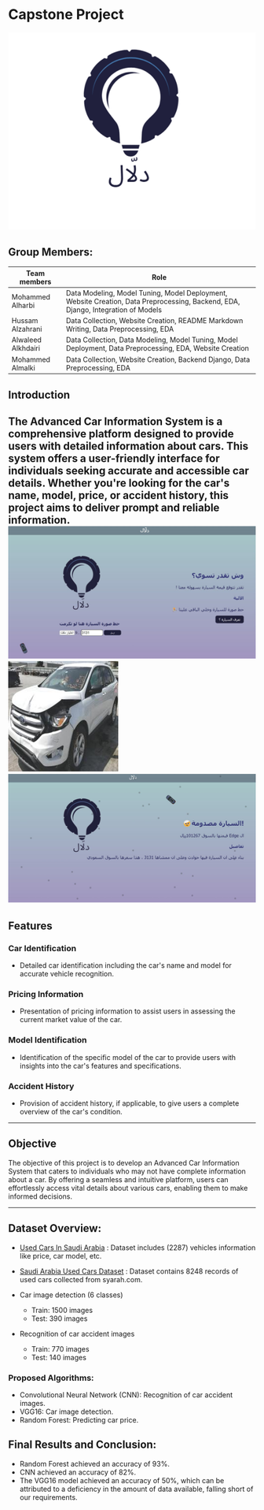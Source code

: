 # Capstone Project
![Car](1.png)

## Group Members:

| Team members      | Role                                                                                                                                                          |
|-------------------|---------------------------------------------------------------------------------------------------------------------------------------------------------------|
| Mohammed Alharbi  | Data Modeling, Model Tuning, Model Deployment, Website Creation, Data Preprocessing, Backend, EDA, Django, Integration of Models                          |
| Hussam Alzahrani  | Data Collection, Website Creation, README Markdown Writing, Data Preprocessing, EDA                                                                       |
| Alwaleed Alkhdairi | Data Collection, Data Modeling, Model Tuning, Model Deployment, Data Preprocessing, EDA, Website Creation                                                    |
| Mohammed Almalki  | Data Collection, Website Creation, Backend Django, Data Preprocessing, EDA                                                                                  |


## Introduction

The Advanced Car Information System is a comprehensive platform designed to provide users with detailed information about cars. This system offers a user-friendly interface for individuals seeking accurate and accessible car details. Whether you're looking for the car's name, model, price, or accident history, this project aims to deliver prompt and reliable information.
![Car](3.jpg) 
![Car](2.jpg) 
![Car](4.jpg)
---

## Features

### Car Identification

- Detailed car identification including the car's name and model for accurate vehicle recognition.

### Pricing Information

- Presentation of pricing information to assist users in assessing the current market value of the car.

### Model Identification

- Identification of the specific model of the car to provide users with insights into the car's features and specifications.

### Accident History

- Provision of accident history, if applicable, to give users a complete overview of the car's condition.

---

## Objective

The objective of this project is to develop an Advanced Car Information System that caters to individuals who may not have complete information about a car. By offering a seamless and intuitive platform, users can effortlessly access vital details about various cars, enabling them to make informed decisions.

---

 ## Dataset Overview:

- [Used Cars In Saudi Arabia](https://www.kaggle.com/datasets/reemalruqi/used-cars-in-saudi-arabia) : Dataset includes (2287) vehicles information like price, car model, etc.

- [Saudi Arabia Used Cars Dataset](https://www.kaggle.com/datasets/turkibintalib/saudi-arabia-used-cars-dataset) : Dataset contains 8248 records of used cars collected from syarah.com.

- Car image detection (6 classes)
    - Train: 1500 images
    - Test: 390 images

- Recognition of car accident images
    - Train: 770 images
    - Test: 140 images

### Proposed Algorithms:

- Convolutional Neural Network (CNN): Recognition of car accident images.
- VGG16: Car image detection.
- Random Forest: Predicting car price.

## Final Results and Conclusion:

- Random Forest achieved an accuracy of 93%.
- CNN achieved an accuracy of 82%.
- The VGG16 model achieved an accuracy of 50%, which can be attributed to a deficiency in the amount of data available, falling short of our requirements.
